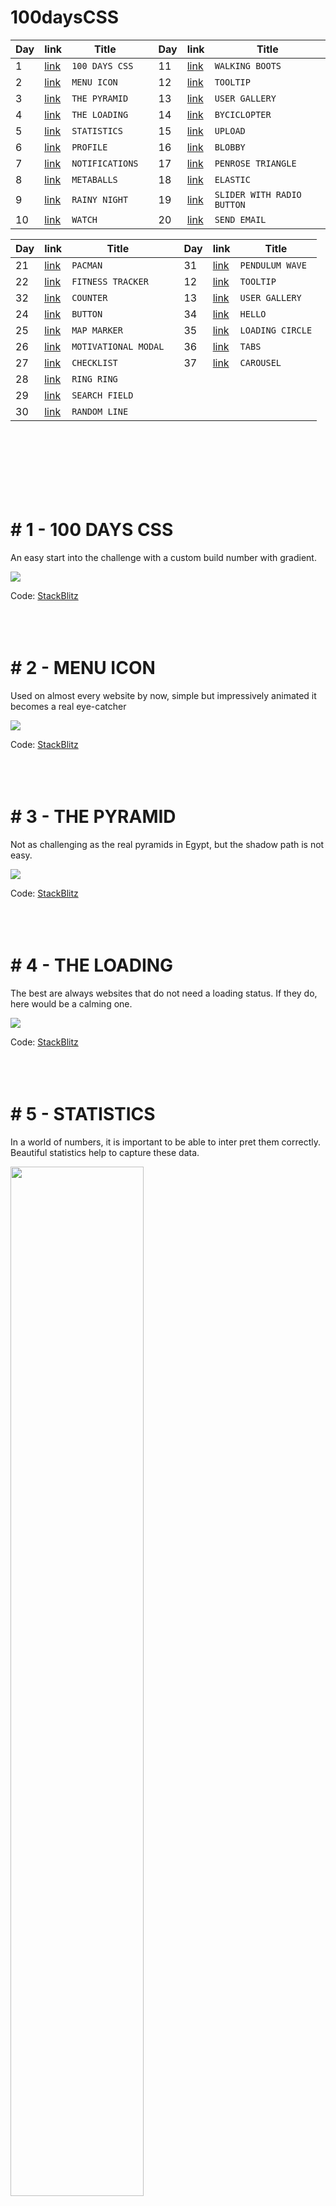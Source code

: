 # 100daysCSS
  <table>
    <thead>
      <tr>
        <th>Day</th>
        <th>link</th>
        <th>Title</th>
        <th></th>
        <th>Day</th>
        <th>link</th>
        <th>Title</th>
      </tr>
    </thead>
  <tbody>
      <tr>
        <td>1</td>
        <td> <a href="#1">link</a></td>
        <td><code>100 DAYS CSS</code></td>
        <td></td>
        <td>11</td>
        <td> <a href="#11">link</a></td>
        <td><code>WALKING BOOTS</code></td>
      </tr>
      <tr>
        <td>2</td>
        <td> <a href="#2">link</a></td>
        <td><code>MENU ICON</code></td>
        <td></td>
        <td>12</td>
        <td><a href="#12">link</a></td>
        <td><code>TOOLTIP</code></td>
      </tr>
      <tr>
        <td>3</td>
        <td> <a href="#3">link</a></td>
        <td><code>THE PYRAMID</code></td>
        <td></td>
        <td>13</td>
        <td><a href="#13">link</a></td>
        <td><code>USER GALLERY</code></td>
      </tr>
      <tr>
        <td>4</td>
        <td> <a href="#4">link</a></td>
        <td><code>THE LOADING</code></td>
        <td></td>
        <td>14</td>
        <td><a href="#14">link</a></td>
        <td><code>BYCICLOPTER</code></td>
      </tr>
      <tr>
        <td>5</td>
        <td> <a href="#5">link</a></td>
        <td><code>STATISTICS</code></td>
        <td></td>
        <td>15</td>
        <td><a href="#15">link</a></td>
        <td><code>UPLOAD</code></td>
      </tr>
      <tr>
        <td>6</td>
        <td> <a href="#6">link</a></td>
        <td><code>PROFILE</code></td>
        <td></td>
        <td>16</td>
        <td><a href="#16">link</a></td>
        <td><code>BLOBBY</code></td>
      </tr>
      <tr>
        <td>7</td>
        <td> <a href="#7">link</a></td>
        <td><code>NOTIFICATIONS</code></td>
        <td></td>
        <td>17</td>
        <td><a href="#17">link</a></td>
        <td><code>PENROSE TRIANGLE</code></td>
      </tr>
      <tr>
        <td>8</td>
        <td> <a href="#8">link</a></td>
        <td><code>METABALLS</code></td>
        <td></td>
        <td>18</td>
        <td><a href="#18">link</a></td>
        <td><code>ELASTIC</code></td>
      </tr>
      <tr>
        <td>9</td>
        <td> <a href="#9">link</a></td>
        <td><code>RAINY NIGHT</code></td>
        <td></td>
        <td>19</td>
        <td><a href="#19">link</a></td>
        <td><code>SLIDER WITH RADIO BUTTON</code></td>
      </tr>
      <tr>
        <td>10</td>
        <td> <a href="#10">link</a></td>
        <td><code>WATCH</code></td>
        <td></td>
        <td>20</td>
        <td><a href="#20">link</a></td>
        <td><code>SEND EMAIL</code></td>
      </tr>
  </tbody>
  </table>


<table>
    <thead>
      <tr>
        <th>Day</th>
        <th>link</th>
        <th>Title</th>
        <th></th>
        <th>Day</th>
        <th>link</th>
        <th>Title</th>
      </tr>
    </thead>
  <tbody>
      <tr>
        <td>21</td>
        <td> <a href="#21">link</a></td>
        <td><code>PACMAN</code></td>
        <td></td>
        <td>31</td>
        <td> <a href="#31">link</a></td>
        <td><code>PENDULUM WAVE</code></td>
      </tr>
      <tr>
        <td>22</td>
        <td> <a href="#22">link</a></td>
        <td><code>FITNESS TRACKER</code></td>
        <td></td>
        <td>12</td>
        <td><a href="#12">link</a></td>
        <td><code>TOOLTIP</code></td>
      </tr>
      <tr>
        <td>32</td>
        <td> <a href="#32">link</a></td>
        <td><code>COUNTER</code></td>
        <td></td>
        <td>13</td>
        <td><a href="#13">link</a></td>
        <td><code>USER GALLERY</code></td>
      </tr>
      <tr>
        <td>24</td>
        <td> <a href="#24">link</a></td>
        <td><code>BUTTON</code></td>
        <td></td>
        <td>34</td>
        <td><a href="#34">link</a></td>
        <td><code>HELLO</code></td>
      </tr>
      <tr>
        <td>25</td>
        <td> <a href="#25">link</a></td>
        <td><code>MAP MARKER</code></td>
        <td></td>
        <td>35</td>
        <td><a href="#35">link</a></td>
        <td><code>LOADING CIRCLE</code></td>
      </tr>
      <tr>
        <td>26</td>
        <td> <a href="#26">link</a></td>
        <td><code>MOTIVATIONAL MODAL</code></td>
        <td></td>
        <td>36</td>
        <td><a href="#36">link</a></td>
        <td><code>TABS</code></td>
      </tr>
      <tr>
        <td>27</td>
        <td> <a href="#27">link</a></td>
        <td><code>CHECKLIST</code></td>
        <td></td>
        <td>37</td>
        <td><a href="#37">link</a></td>
        <td><code>CAROUSEL</code></td>
      </tr>
      <tr>
        <td>28</td>
        <td> <a href="#28">link</a></td>
        <td><code>RING RING</code></td>
        <td></td>
      </tr>
      <tr>
        <td>29</td>
        <td> <a href="#29">link</a></td>
        <td><code>SEARCH FIELD</code></td>
        <td></td>
      </tr>
      <tr>
        <td>30</td>
        <td> <a href="#30">link</a></td>
        <td><code>RANDOM LINE</code></td>
        <td></td>
      </tr>
  </tbody>
  </table>



<br></br><br></br><br></br>


<h1 id=1> # 1 - 100 DAYS CSS</h1>
<p>An easy start into the challenge with a custom build number with gradient.</p>
<img src="https://media.giphy.com/media/rvfzxrvwK99NWMvLkU/giphy.gif">

Code: [StackBlitz](https://stackblitz.com/edit/web-platform-1gpnrn?file=styles.css)
<br></br><br></br>


<h1 id=2> # 2 - MENU ICON</h1>
<p>Used on almost every website by now, simple but impressively animated it becomes a real eye-catcher</p>
<img src="https://media.giphy.com/media/3wwm3zsy8WT0t0LxH0/giphy.gif">

Code: [StackBlitz](https://stackblitz.com/edit/web-platform-q7sjme?file=index.html,styles.css)
<br></br><br></br>


<h1 id=3> # 3 - THE PYRAMID</h1>
<p>Not as challenging as the real pyramids in Egypt, but the shadow path is not easy.</p>
<img src="https://media.giphy.com/media/sFw6MFqf3uzzWkdxDT/giphy.gif">

Code: [StackBlitz](https://stackblitz.com/edit/web-platform-mha5fv?file=styles.css)
<br></br><br></br>


<h1 id=4> # 4 - THE LOADING</h1>
<p>The best are always websites that do not need a loading status. If they do, here would be a calming one.</p>
<img src="https://media.giphy.com/media/rnBDb8J9qy05rdjW6l/giphy.gif">

Code: [StackBlitz](https://stackblitz.com/edit/web-platform-vwwfeu?file=index.html)
<br></br><br></br>


<h1 id=5> # 5 - STATISTICS</h1>
<p>In a world of numbers, it is important to be able to inter   pret them correctly. Beautiful statistics help to capture these data.</p>
<img   width="65%" src="./day5/day5-image.png">

Code: [StackBlitz](https://stackblitz.com/edit/web-platform-7syiqs?file=styles.css,index.html)
<br></br><br></br>


<h1 id=6> # 6 - PROFILE</h1>
<p>Who of you knows how many social media profiles you have already created? For a refreshing twist, you can also create one yourself.</p>
<img src="https://media.giphy.com/media/LhJKuHfY7fnAffAPU4/giphy.gif">

Code: [StackBlitz](https://stackblitz.com/edit/web-platform-dpkzjx?file=index.html,styles.css)
<br></br><br></br>


<h1 id=7> # 7 - NOTIFICATIONS</h1>
<p>The three cornerstones of any application? Brought together in the smallest possible space.</p>
<img src="https://media.giphy.com/media/xUxYDLA0iTo2TjibkL/giphy.gif">

Code: [StackBlitz](https://stackblitz.com/edit/web-platform-xhssrn?file=styles.css,index.html)
<br></br><br></br>


<h1 id=8> # 8 - METABALLS</h1>
<p>At first glance impossible to implement with CSS, but filters make this possible too.</p>
<img src="https://media.giphy.com/media/3rxSVcN1zYFVGKdLng/giphy.gif">

Code: [StackBlitz](https://stackblitz.com/edit/web-platform-i1arie?file=index.html,styles.css)
<br></br><br></br>


<h1 id=9> # 9 - RAINY NIGHT</h1>
<p>The perfect time of day and the perfect weather to program in peace. The raindrops even shatter on the ground.</p>
<img src="https://media.giphy.com/media/9a4lKs4jnGsvcXION9/giphy.gif">

Code: [StackBlitz](https://stackblitz.com/edit/web-platform-lqyqej?file=index.html)
<br></br><br></br>


<h1 id=10> # 10 - WATCH</h1>
<p>Classic, noble, modern or playful? What do you want your favorite watch to look like?</p>
<img src="https://media.giphy.com/media/uelrYwcpCwuHSdmlFI/giphy.gif">

Code: [StackBlitz](https://stackblitz.com/edit/web-platform-aqhndf?file=index.html,styles.css)
<br></br><br></br>


<h1 id=11> # 11 - WALKING BOOTS</h1>
<p>These boots are made for walking. Where are they going and for how long?</p>
<img src="https://media.giphy.com/media/2GiWfekniffTK8pdPF/giphy.gif">

Code: [StackBlitz](https://stackblitz.com/edit/web-platform-yhvama?file=index.html,styles.css)
<br></br><br></br>


<h1 id=12> # 12 - TOOLTIP</h1>
<p>I'm quite sure, you already know what obsession means. But you can look it up anyways.</p>
<img src="https://media.giphy.com/media/zwiXZ6HCe2IXYC0Lcp/giphy.gif">

Code: [StackBlitz](https://stackblitz.com/edit/web-platform-9q4dx4?file=index.html,styles.css)
<br></br><br></br>


<h1 id=13> # 13 - USER GALLERY</h1>
<p>An idea for a transition between user overview and profile page.</p>
<img width="480px" src="https://media1.tenor.com/images/a6d50d6071bbf8bdda880ab90d468546/tenor.gif?itemid=27343393">

Code: [StackBlitz](https://stackblitz.com/edit/web-platform-uaeymk?file=index.html,styles.css)
<br></br><br></br>


<h1 id=14> # 14 - BYCICLOPTER</h1>
<p>Which side of the card do you want to use? Either drive or fly to work in the morning?</p>
<img width="480px" src="https://media.giphy.com/media/9MUMB4gGJMLcZaWCaj/giphy.gif">

Code: [StackBlitz](https://stackblitz.com/edit/web-platform-lgqkz7?file=index.html,styles.css)
<br></br><br></br>


<h1 id=15> # 15 - UPLOAD</h1>
<p>Yes, you can actually drag and drop a file in there. But don't worry, the upload process is faked.</p>
<img src="https://media.giphy.com/media/3Hbt7KQMd9TZvg9wZH/giphy.gif">

Code: [StackBlitz](https://stackblitz.com/edit/web-platform-ymn42h?file=index.html,styles.css)
<br></br><br></br>


<h1 id=16> # 16 - BLOBBY</h1>
<p>It appears, wobbles, changes its shape and disappears again. Just like that.</p>
<img src="https://media.giphy.com/media/TM6cnfjAXbx6CzAdA6/giphy.gif">

Code: [StackBlitz](https://stackblitz.com/edit/web-platform-2nlu4w?file=index.html,styles.css)
<br></br><br></br>


<h1 id=17> # 17 - PENROSE TRIANGLE</h1>
<p>CSS makes even the impossible possible. Can you find out how it was done?</p>
<img src="https://media.giphy.com/media/h0lLxvpYrih0CMEI6W/giphy.gif">

Code: [StackBlitz](https://stackblitz.com/edit/web-platform-bhewzg?file=index.html,styles.css)
<br></br><br></br>


<h1 id=18> # 18 - ELASTIC</h1>
<p>I thought for a long time about the best way to achieve this effect. In the end, the solution was easier than expected.</p>
<img src="https://media.giphy.com/media/2TBghTi099erzUkl2D/giphy.gif">

Code: [StackBlitz](https://stackblitz.com/edit/web-platform-iwducr?file=index.html)
<br></br><br></br>


<h1 id=19> # 19 - SLIDER WITH RADIO BUTTON</h1>
<p>Why use JavaScript when you can use CSS? Selectors can be wildly combined with each other.</p>
<img src="https://media.giphy.com/media/djzy84AG6PS535uSTL/giphy.gif">

Code: [StackBlitz](https://stackblitz.com/edit/web-platform-bbcozo?file=index.html,styles.css)
<br></br><br></br>


<h1 id=20> # 20 - SEND EMAIL</h1>
<p>Surprise your visitors with a nice animation instead of a simple "request sent".</p>
<img src="https://media.giphy.com/media/C0n06OfBkFad9cKEVj/giphy.gif">

Code: [StackBlitz](https://stackblitz.com/edit/web-platform-ewbw92?file=index.html,styles.css)
<br></br><br></br>


<h1 id=21> # 21 - PAC-MAN</h1>
<p>Waka Waka Waka Waka Waka Waka Waka Waka Waka Waka Waka Waka Waka Waka Waka Waka Waka Waka Waka…</p>
<img src="https://media.giphy.com/media/G7ptu14XNVtY7Nerpw/giphy.gif">

Code: [StackBlitz](https://stackblitz.com/edit/web-platform-p4ep1u?file=index.html,styles.css)
<br></br><br></br>


<h1 id=22> # 22 - FITNESS TRACKER</h1>
<p>Don't sit on your chair all day long. Get up, jump, run, exercice and burn some calories.</p>
<img src="https://media.giphy.com/media/w3Kdlw1LWXRCmBVn75/giphy.gif">

Code: [StackBlitz](https://stackblitz.com/edit/web-platform-tymbsm?file=index.html,styles.css)
<br></br><br></br>


<h1 id=23> # 23 - ANIMATED TYPOGRAPHY</h1>
<p>Some big, bold and beautiful animated typography will enhance every boring header section.</p>
<img src="https://media.giphy.com/media/7Bc38N1pCKKcmIwwqF/giphy.gif">

Code: [StackBlitz](https://stackblitz.com/edit/web-platform-qycc2u?file=index.html,styles.css)
<br></br><br></br>


<h1 id=24> # 24 - BUTTON</h1>
<p>Do you really wanna let your users guess if their actions were successful? No! So give them some feedback if they click a button.</p>
<img src="https://media.giphy.com/media/mL8kwpI0pesWXUqQwm/giphy.gif">

Code: [StackBlitz](https://stackblitz.com/edit/web-platform-jjyyst?file=index.html,styles.css)
<br></br><br></br>


<h1 id=25> # 25 - MAP MARKER</h1>
<p>Did I just placed a marker in the middle of some water to get a nice color contrast? Maybe. Click on it for a nice transition.</p>
<img src="https://media.giphy.com/media/ynOOV5Krm3iyod9vwe/giphy.gif">

Code: [StackBlitz](https://stackblitz.com/edit/web-platform-tas6aq?file=index.html,styles.css)
<br></br><br></br>


<h1 id=26> # 26 - MOTIVATIONAL MODAL</h1>
<p>What's worse than a motivational quote? Three motivational quotes... so don't focus on the text and click through them quickly.</p>
<img src="https://media.giphy.com/media/RbRrlkAoCKWIQ923fm/giphy.gif">

Code: [StackBlitz](https://stackblitz.com/edit/web-platform-mwjyjx?file=index.html,styles.css)
<br></br><br></br>


<h1 id=27> # 27 - CHECKLIST</h1>
<p>What's the great thing about working through your to-do list? That's right, the relieving feeling when you can check off the tasks.</p>
<img src="https://media.giphy.com/media/GIXxpazPuBOXX4YDmt/giphy.gif">

Code: [StackBlitz](https://stackblitz.com/edit/web-platform-mwjyjx?file=index.html,styles.css)
<br></br><br></br>


<h1 id=28> # 28 - RING RING</h1>
<p>Fortunately for you, I left out the alarm sound. But hopefully the signal color and the movement have served their purpose.</p>
<img src="https://media.giphy.com/media/lKKafTusgzqJuLpwY0/giphy.gif">

Code: [StackBlitz](https://stackblitz.com/edit/web-platform-sduizj?file=index.html,styles.css)
<br></br><br></br>


<h1 id=29> # 29 - SEARCH FIELD</h1>
<p>You won't find anything unless you start looking. So go ahead, write something in the search box.</p>
<img src="https://media.giphy.com/media/DqmZUsLLmU3WIs8ACJ/giphy.gif">

Code: [StackBlitz](https://stackblitz.com/edit/web-platform-3obd3h?file=styles.css)
<br></br><br></br>


<h1 id=30> # 30 - RANDOM LINE</h1>
<p> What can I say, it is a line. A line that moves and circles something. What should it be? That's for you to decide.</p>
<img src="https://media.giphy.com/media/WFEzv5zTFAz5nHBccE/giphy.gif">

Code: [StackBlitz](https://stackblitz.com/edit/web-platform-d8zphg?file=index.html,styles.css)
<br></br><br></br>


<h1 id=31> # 31 - PENDULUM WAVE</h1>
<p> If you are not yet fascinated by mathematics, you should be now at the latest. Wonderful what a small calculations brings forth.</p>
<img src="https://media.giphy.com/media/t72njg0i9oDswj1vou/giphy.gif">

Code: [StackBlitz](https://stackblitz.com/edit/web-platform-lypery?file=index.html,styles.css)
<br></br><br></br>


<h1 id=32> # 32 - COUNTER</h1>
<p> I wonder how high or low is the maximum you can count here? The transitions are pure CSS, but I used some JS for the counting.</p>
<img src="https://media.giphy.com/media/54pZkw0OXZcZvss1AD/giphy.gif">

Code: [StackBlitz](https://stackblitz.com/edit/web-platform-5vfosd?file=index.html,styles.css)
<br></br><br></br>


<h1 id=33> # 33 - SUNNY DAY</h1>
<p> What else could be visible on this sunny day? Some birds, plains or even superman?</p>
<img src="https://media.giphy.com/media/CJOBsfx5Fmo82Ah88r/giphy.gif">

Code: [StackBlitz](https://stackblitz.com/edit/web-platform-y3xlop?file=index.html,styles.css)
<br></br><br></br>


<h1 id=34> # 34 - HELLO</h1>
<p> Yes, another animation of some text. But this time I used SVGs as a base. What kind of animation will you make? </p>
<img src="https://media.giphy.com/media/3EN3vowYV4LRgRm9vA/giphy.gif">

Code: [StackBlitz](https://stackblitz.com/edit/web-platform-syyxuz?file=index.html,styles.css)
<br></br><br></br>


<h1 id=35> # 35 - LOADING CIRCLE</h1>
<p> Is that a dark circle with a white stripe or the other way around? </p>
<img src="https://media.giphy.com/media/8iq6NQcVaiC9GpCFaB/giphy.gif">

Code: [StackBlitz](https://stackblitz.com/edit/web-platform-uvv6hm?file=index.html,styles.css)
<br></br><br></br>

<h1 id=36> # 36 - TABS</h1>
<p> The solution for layouts with little space or many navigation levels. </p>
<img src="https://media.giphy.com/media/3DQW6yJP6yPkPnQiAA/giphy.gif">

Code: [StackBlitz](https://stackblitz.com/edit/web-platform-ijfhkc?file=index.html,styles.css)
<br></br><br></br>

<h1 id=37> # 37 - CAROUSEL</h1>
<p> Images, quotes, prices or logos. A carousel can be used in many ways and is an eye-catcher. </p>
<img src="https://media.giphy.com/media/Sm3afNw2031EvvNxNr/giphy.gif">

Code: [StackBlitz](https://stackblitz.com/edit/web-platform-jxwghv?file=index.html,styles.css)
<br></br><br></br>


